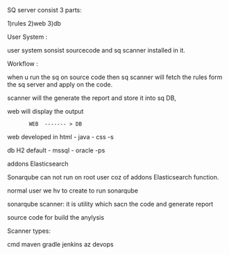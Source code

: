 
SQ server consist 3 parts:

1)rules
2)web
3)db

User System :

user system sonsist sourcecode and sq scanner installed in it.

Workflow :

when u run the sq on source code then sq scanner will fetch the rules form the sq server and apply on the code.

scanner will the generate the report and store it into  sq DB,

web will display the output  



           WEB  ------- > DB
   
web developed in html - java - css -s

db H2 default - mssql - oracle -ps

addons Elasticsearch  


Sonarqube can not run on root user coz of addons Elasticsearch  function.

normal user we hv to create to run sonarqube


sonarqube scanner: it is utility which sacn the code and generate report

source code for build the anylysis


Scanner types:

cmd
maven
gradle
jenkins
az devops
